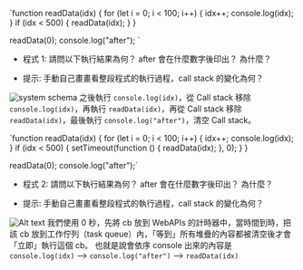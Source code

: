 `function readData(idx) {
for (let i = 0; i < 100; i++) {
idx++;
console.log(idx);
}
if (idx < 500) {
readData(idx);
}
}

readData(0);
console.log("after");
`

- 程式 1: 請問以下執行結果為何？ after 會在什麼數字後印出？ 為什麼？

- 提示: 手動自己畫畫看整段程式的執行過程，call stack 的變化為何？

![system schema](https://drive.google.com/file/d/1MoWMHFARbjasreE4hXKQY2IpTR8tBhmh/view?usp=sharing)
之後執行 `console.log(idx)`，從 Call stack 移除 `console.log(idx)`，再執行 `readData(idx)`，再從 Call stack 移除 `readData(idx)`，最後執行 `console.log("after")`，清空 Call stack。

`function readData(idx) {
for (let i = 0; i < 100; i++) {
idx++;
console.log(idx);
}
if (idx < 500) {
setTimeout(function () {
readData(idx);
}, 0);
}
}

readData(0);
console.log("after");`

- 程式 2: 請問以下執行結果為何？ after 會在什麼數字後印出？ 為什麼？

- 提示: 手動自己畫畫看整段程式的執行過程，call stack 的變化為何？

![Alt text](https://drive.google.com/file/d/1YETeKZ3M9USPf4rjaP5r8Tyeqygm7ptT/view?usp=sharing)
我們使用 0 秒，先將 cb 放到 WebAPIs 的計時器中，當時間到時，把該 cb 放到工作佇列（task queue）內，「等到」所有堆疊的內容都被清空後才會「立即」執行這個 cb。
也就是說會依序 console 出來的內容是
`console.log(idx)` --> `console.log("after")` --> `readData(idx)`
